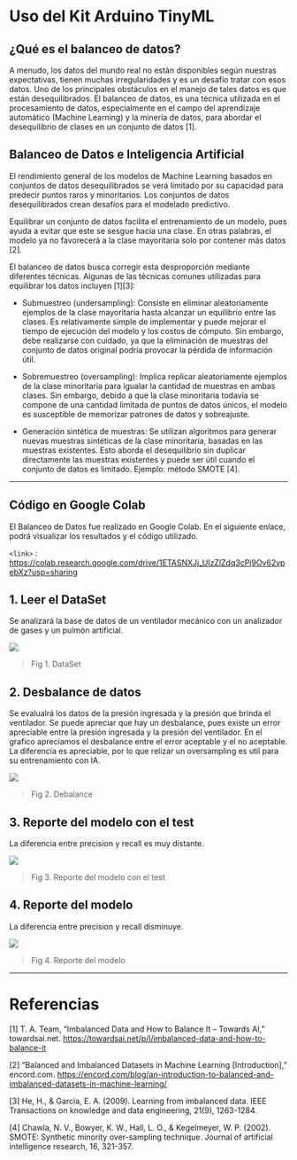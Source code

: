 
# Uso del Kit Arduino TinyML

## ¿Qué es el balanceo de datos?

A menudo, los datos del mundo real no están disponibles según nuestras expectativas, tienen muchas irregularidades y es un desafío tratar con esos datos. Uno de los principales obstáculos en el manejo de tales datos es que están desequilibrados. El balanceo de datos, es una técnica utilizada en el procesamiento de datos, especialmente en el campo del aprendizaje automático (Machine Learning) y la minería de datos, para abordar el desequilibrio de clases en un conjunto de datos [1].

## Balanceo de Datos e Inteligencia Artificial

El rendimiento general de los modelos de Machine Learning basados en conjuntos de datos desequilibrados se verá limitado por su capacidad para predecir puntos raros y minoritarios. Los conjuntos de datos desequilibrados crean desafíos para el modelado predictivo. 

Equilibrar un conjunto de datos facilita el entrenamiento de un modelo, pues ayuda a evitar que este se sesgue hacia una clase. En otras palabras, el modelo ya no favorecerá a la clase mayoritaria solo por contener más datos [2].

El balanceo de datos busca corregir esta desproporción mediante diferentes técnicas. Algunas de las técnicas comunes utilizadas para equilibrar los datos incluyen [1][3]:

- Submuestreo (undersampling): Consiste en eliminar aleatoriamente ejemplos de la clase mayoritaria hasta alcanzar un equilibrio entre las clases. Es relativamente simple de implementar y puede mejorar el tiempo de ejecución del modelo y los costos de cómputo. Sin embargo, debe realizarse con cuidado, ya que la eliminación de muestras del conjunto de datos original podría provocar la pérdida de información útil.

- Sobremuestreo (oversampling): Implica replicar aleatoriamente ejemplos de la clase minoritaria para igualar la cantidad de muestras en ambas clases. Sin embargo, debido a que la clase minoritaria todavía se compone de una cantidad limitada de puntos de datos únicos, el modelo es susceptible de memorizar patrones de datos y sobreajuste. 

- Generación sintética de muestras: Se utilizan algoritmos para generar nuevas muestras sintéticas de la clase minoritaria, basadas en las muestras existentes. Esto aborda el desequilibrio sin duplicar directamente las muestras existentes y puede ser útil cuando el conjunto de datos es limitado. Ejemplo: método SMOTE [4]. 

---

## Código en Google Colab
El Balanceo de Datos fue realizado en Google Colab. En el siguiente enlace, podrá visualizar los resultados y el código utilizado.

`<link>` : https://colab.research.google.com/drive/1ETASNXJj_UIzZlZdq3cPj9Ov62ypebXz?usp=sharing


## 1. Leer el DataSet
Se analizará la base de datos de un ventilador mecánico con un analizador de gases y un pulmón artificial. 

![](https://github.com/RosauraAstete/Equipo9.github.io/blob/main/ISB/Laboratorios/11.%20Introducci%C3%B3n%20a%20la%20IA%20/Archivos/I1.PNG)
> Fig 1. DataSet

## 2. Desbalance de datos
Se evalualrá los datos de la presión ingresada y la presión que brinda el ventilador. Se puede apreciar que hay un desbalance, pues existe un error apreciable entre la presión ingresada y la presión del ventilador. En el grafico apreciamos el desbalance entre el error aceptable y el no aceptable. La diferencia es apreciable, por lo que relizar un oversampling es util para su entrenamiento con IA.

![](https://github.com/RosauraAstete/Equipo9.github.io/blob/main/ISB/Laboratorios/11.%20Introducci%C3%B3n%20a%20la%20IA%20/Archivos/I2.png)
> Fig 2. Debalance

## 3. Reporte del modelo con el test
La diferencia entre precision y recall es muy distante.

![](https://github.com/RosauraAstete/Equipo9.github.io/blob/main/ISB/Laboratorios/11.%20Introducci%C3%B3n%20a%20la%20IA%20/Archivos/I3.PNG)
> Fig 3. Reporte del modelo con el test

## 4. Reporte del modelo
La diferencia entre precision y recall disminuye.

![](https://github.com/RosauraAstete/Equipo9.github.io/blob/main/ISB/Laboratorios/11.%20Introducci%C3%B3n%20a%20la%20IA%20/Archivos/I5.PNG)
> Fig 4. Reporte del modelo

---


# Referencias
[1] T. A. Team, “Imbalanced Data and How to Balance It – Towards AI,” towardsai.net. https://towardsai.net/p/l/imbalanced-data-and-how-to-balance-it

[2] “Balanced and Imbalanced Datasets in Machine Learning [Introduction],” encord.com. https://encord.com/blog/an-introduction-to-balanced-and-imbalanced-datasets-in-machine-learning/

[3] He, H., & Garcia, E. A. (2009). Learning from imbalanced data. IEEE Transactions on knowledge and data engineering, 21(9), 1263-1284.

[4] Chawla, N. V., Bowyer, K. W., Hall, L. O., & Kegelmeyer, W. P. (2002). SMOTE: Synthetic minority over-sampling technique. Journal of artificial intelligence research, 16, 321-357.

